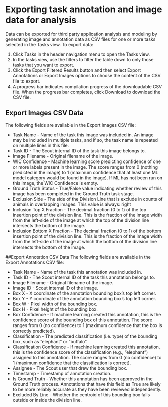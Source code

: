 # Exporting task annotation and image data for analysis
Data can be exported for third party application analysis and modeling by generating image and annotation data as CSV files for one or more tasks selected in the Tasks view. To export data:
1. Click Tasks in the header navigation menu to open the Tasks view.
2. In the tasks view, use the filters to filter the table down to only those tasks that you want to export.
3. Click the Export Filtered Results button and then select Export Annotations or Export Images options to choose the content of the CSV file to export.
4. A progress bar indicates compilation progress of the downloadable CSV file. When the progress bar completes, click Download to download the CSV file.

## Export Images CSV Data
The following fields are available in the Export Images CSV file:
* Task Name - Name of the task this image was included in. An image may be included in multiple tasks, and if so, the task name is repeated on multiple lines in this file.
* Task ID - The Scout internal ID of the task this image belongs to.
* Image Filename - Original filename of the image.
* WIC Confidence - Machine learning score predicting confidence of one or more labels present in the image. The score ranges from 0 (nothing predicted in the image) to 1 (maximum confidence that at least one ML model category would be found in the image). If ML has not been run on this image, the WIC Confidence is empty.
* Ground Truth Status - True/False value indicating whether review of this image has been completed in the Ground Truth task stage.
* Exclusion Side - The side of the Division Line that is exclude in counts of animals in overlapping images. This value is always: right
* Inclusion Top X Fraction - The decimal fraction (0 to 1) of the top insertion point of the division line. This is the fraction of the image width from the left-side of the image at which the top of the division line intersects the bottom of the image.
* Inclusion Bottom X Fraction - The decimal fraction (0 to 1) of the bottom insertion point of the division line. This is the fraction of the image width from the left-side of the image at which the bottom of the division line intersects the bottom of the image.

##Export Annotation CSV Data
The following fields are available in the Export Annotations CSV file:
* Task Name - Name of the task this annotation was included in. 
* Task ID - The Scout internal ID of the task this annotation belongs to.
* Image Filename - Original filename of the image.    
* Image ID - Scout internal ID of the image.
* Box X  - X coordinate of the annotation bounding box’s top left corner.    
* Box Y -  Y coordinate of the annotation bounding box’s top left corner.    
* Box W -  Pixel width of the bounding box.    
* Box H - Pixel height of the bounding box.
* Box Confidence - If machine learning created this annotation, this is the confidence score of the bounding box of this annotation. The score ranges from 0 (no confidence) to 1 (maximum confidence that the box is correctly predicted).    
* Classification - The predicted classification (i.e. type) of the bounding box, such as “elephant” or “buffalo”.    
* Classification Confidence - If machine learning created this annotation, this is the confidence score of the classification (e.g., “elephant”) assigned to this annotation. The score ranges from 0 (no confidence) to 1 (maximum confidence that the classification is correct).
* Assignee - The Scout user that drew the bounding box.
* Timestamp - Timestamp of annotation creation.
* Is Ground Truth - Whether this annotation has been approved in the Ground Truth process. Annotations that have this field as True are likely to be more reliably accurate as they have been reviewed independently.
* Excluded By Line - Whether the centroid of this bounding box falls outside or inside the division line.
